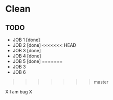 # Clean

## TODO

- JOB 1 [done]
- JOB 2 [done]
<<<<<<< HEAD
- JOB 3 [done]
- JOB 4 [done]
- JOB 5 [done]
=======
- JOB 3
- JOB 6
>>>>>>> master


X I am bug X
